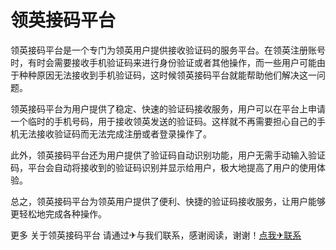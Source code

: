 # 领英接码平台

领英接码平台是一个专门为领英用户提供接收验证码的服务平台。在领英注册账号时，有时会需要接收手机验证码来进行身份验证或者其他操作，而一些用户可能由于种种原因无法接收到手机验证码，这时候领英接码平台就能帮助他们解决这一问题。

领英接码平台为用户提供了稳定、快速的验证码接收服务，用户可以在平台上申请一个临时的手机号码，用于接收领英发送的验证码。这样就不再需要担心自己的手机无法接收验证码而无法完成注册或者登录操作了。

此外，领英接码平台还为用户提供了验证码自动识别功能，用户无需手动输入验证码，平台会自动将接收到的验证码识别并显示给用户，极大地提高了用户的使用体验。

总之，领英接码平台为领英用户提供了便利、快捷的验证码接收服务，让用户能够更轻松地完成各种操作。

更多 关于领英接码平台 请通过✈与我们联系，感谢阅读，谢谢！[点我✈联系](https://www.k02.cc)